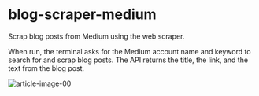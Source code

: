 # blog-scraper-medium
Scrap blog posts from Medium using the web scraper.

When run, the terminal asks for the Medium account name and keyword to search for and scrap blog posts. The API returns the title, the link, and the text from the blog post. 

![article-image-00](https://github.com/user-attachments/assets/7649d376-604a-432e-8f2e-410a5e2025a1)
